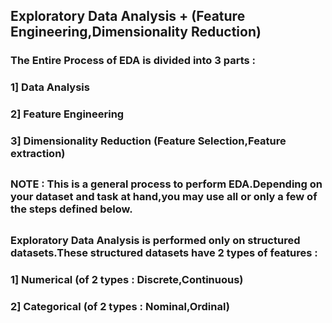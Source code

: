 ## Exploratory Data Analysis + (Feature Engineering,Dimensionality Reduction)

### The Entire Process of EDA is divided into 3 parts :
### 1] Data Analysis
### 2] Feature Engineering
### 3] Dimensionality Reduction (Feature Selection,Feature extraction)

##
### NOTE : This is a general process to perform EDA.Depending on your dataset and task at hand,you may use all or only a few of the steps defined below.
##

### Exploratory Data Analysis is performed only on structured datasets.These structured datasets have 2 types of features :
### 1] Numerical (of 2 types : Discrete,Continuous)
### 2] Categorical (of 2 types : Nominal,Ordinal)



















































